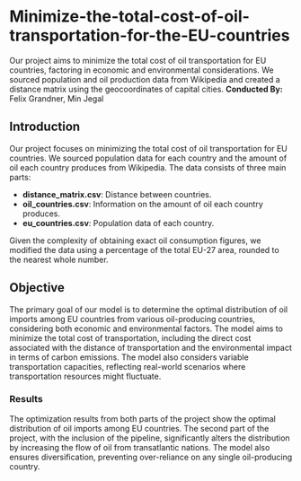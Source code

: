 # Minimize-the-total-cost-of-oil-transportation-for-the-EU-countries
 Our project aims to minimize the total cost of oil transportation for EU countries, factoring in economic and environmental considerations. We sourced population and oil production data from Wikipedia and created a distance matrix using the geocoordinates of capital cities.
 **Conducted By:** Felix Grandner, Min Jegal

## Introduction

Our project focuses on minimizing the total cost of oil transportation for EU countries. We sourced population data for each country and the amount of oil each country produces from Wikipedia. The data consists of three main parts:
- **distance_matrix.csv**: Distance between countries.
- **oil_countries.csv**: Information on the amount of oil each country produces.
- **eu_countries.csv**: Population data of each country.

Given the complexity of obtaining exact oil consumption figures, we modified the data using a percentage of the total EU-27 area, rounded to the nearest whole number.

## Objective

The primary goal of our model is to determine the optimal distribution of oil imports among EU countries from various oil-producing countries, considering both economic and environmental factors. The model aims to minimize the total cost of transportation, including the direct cost associated with the distance of transportation and the environmental impact in terms of carbon emissions. The model also considers variable transportation capacities, reflecting real-world scenarios where transportation resources might fluctuate.

### Results

The optimization results from both parts of the project show the optimal distribution of oil imports among EU countries. The second part of the project, with the inclusion of the pipeline, significantly alters the distribution by increasing the flow of oil from transatlantic nations. The model also ensures diversification, preventing over-reliance on any single oil-producing country.

